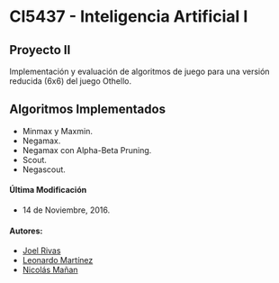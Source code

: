# CI5437 - Inteligencia Artificial I
## Proyecto II

Implementación y evaluación de algoritmos de juego para una versión
reducida (6x6) del juego Othello.

## Algoritmos Implementados
- Minmax y Maxmin.
- Negamax.
- Negamax con Alpha-Beta Pruning.
- Scout.
- Negascout.

#### Última Modificación

- 14 de Noviembre, 2016.

#### Autores:
- [Joel Rivas](https://github.com/JoelRg)
- [Leonardo Martínez](https://github.com/leotms)
- [Nicolás Mañan](https://github.com/nmanan)
